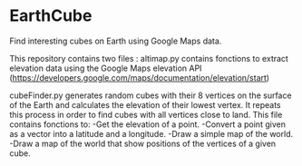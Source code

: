 # EarthCube
Find interesting cubes on Earth using Google Maps data.

This repository contains two files :
altimap.py contains fonctions to extract elevation data using the Google Maps elevation API (https://developers.google.com/maps/documentation/elevation/start)

cubeFinder.py generates random cubes with their 8 vertices on the surface of the Earth and calculates the elevation of their lowest vertex. It repeats this process in order to find cubes with all vertices close to land. This file contains fonctions to:
-Get the elevation of a point.
-Convert a point given as a vector into a latitude and a longitude.
-Draw a simple map of the world.
-Draw a map of the world that show positions of the vertices of a given cube.
